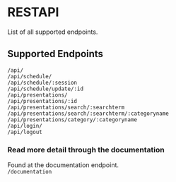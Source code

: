 # RESTAPI
List of all supported endpoints.
## Supported Endpoints
 `/api/`\
 `/api/schedule/`\
 `/api/schedule/:session`\
 `/api/schedule/update/:id`\
 `/api/presentations/`\
 `/api/presentations/:id`\
 `/api/presentations/search/:searchterm`\
  `/api/presentations/search/:searchterm/:categoryname`\
 `/api/presentations/category/:categoryname`\
 `/api/login/`\
 `/api/logout`

### Read more detail through the documentation
Found at the documentation endpoint. \
`/documentation`

